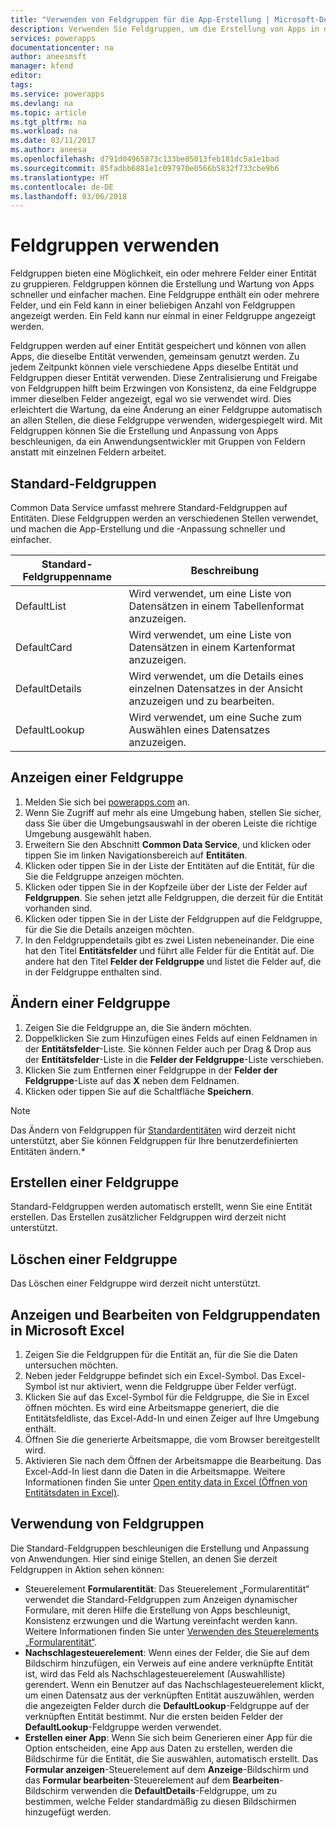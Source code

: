 ```yaml
---
title: "Verwenden von Feldgruppen für die App-Erstellung | Microsoft-Dokumentation"
description: Verwenden Sie Feldgruppen, um die Erstellung von Apps in der gesamten Datenbank zu standardisieren.
services: powerapps
documentationcenter: na
author: aneesmsft
manager: kfend
editor: 
tags: 
ms.service: powerapps
ms.devlang: na
ms.topic: article
ms.tgt_pltfrm: na
ms.workload: na
ms.date: 03/11/2017
ms.author: aneesa
ms.openlocfilehash: d791d04965873c133be85013feb181dc5a1e1bad
ms.sourcegitcommit: 85fadbb6881e1c097970e0566b5832f733cbe9b6
ms.translationtype: HT
ms.contentlocale: de-DE
ms.lasthandoff: 03/06/2018
---
```

# <a name="use-field-groups"></a>Feldgruppen verwenden
Feldgruppen bieten eine Möglichkeit, ein oder mehrere Felder einer Entität zu gruppieren. Feldgruppen können die Erstellung und Wartung von Apps schneller und einfacher machen. Eine Feldgruppe enthält ein oder mehrere Felder, und ein Feld kann in einer beliebigen Anzahl von Feldgruppen angezeigt werden. Ein Feld kann nur einmal in einer Feldgruppe angezeigt werden.

Feldgruppen werden auf einer Entität gespeichert und können von allen Apps, die dieselbe Entität verwenden, gemeinsam genutzt werden. Zu jedem Zeitpunkt können viele verschiedene Apps dieselbe Entität und Feldgruppen dieser Entität verwenden. Diese Zentralisierung und Freigabe von Feldgruppen hilft beim Erzwingen von Konsistenz, da eine Feldgruppe immer dieselben Felder angezeigt, egal wo sie verwendet wird. Dies erleichtert die Wartung, da eine Änderung an einer Feldgruppe automatisch an allen Stellen, die diese Feldgruppe verwenden, widergespiegelt wird. Mit Feldgruppen können Sie die Erstellung und Anpassung von Apps beschleunigen, da ein Anwendungsentwickler mit Gruppen von Feldern anstatt mit einzelnen Feldern arbeitet.

## <a name="default-field-groups"></a>Standard-Feldgruppen
Common Data Service umfasst mehrere Standard-Feldgruppen auf Entitäten. Diese Feldgruppen werden an verschiedenen Stellen verwendet, und machen die App-Erstellung und die -Anpassung schneller und einfacher.

| Standard-Feldgruppenname | Beschreibung |
| --- | --- |
| DefaultList |Wird verwendet, um eine Liste von Datensätzen in einem Tabellenformat anzuzeigen. |
| DefaultCard |Wird verwendet, um eine Liste von Datensätzen in einem Kartenformat anzuzeigen. |
| DefaultDetails |Wird verwendet, um die Details eines einzelnen Datensatzes in der Ansicht anzuzeigen und zu bearbeiten. |
| DefaultLookup |Wird verwendet, um eine Suche zum Auswählen eines Datensatzes anzuzeigen. |

## <a name="view-a-field-group"></a>Anzeigen einer Feldgruppe
1. Melden Sie sich bei [powerapps.com](https://web.powerapps.com) an.
2. Wenn Sie Zugriff auf mehr als eine Umgebung haben, stellen Sie sicher, dass Sie über die Umgebungsauswahl in der oberen Leiste die richtige Umgebung ausgewählt haben.
3. Erweitern Sie den Abschnitt **Common Data Service**, und klicken oder tippen Sie im linken Navigationsbereich auf **Entitäten**.
4. Klicken oder tippen Sie in der Liste der Entitäten auf die Entität, für die Sie die Feldgruppe anzeigen möchten.
5. Klicken oder tippen Sie in der Kopfzeile über der Liste der Felder auf **Feldgruppen**. Sie sehen jetzt alle Feldgruppen, die derzeit für die Entität vorhanden sind.
6. Klicken oder tippen Sie in der Liste der Feldgruppen auf die Feldgruppe, für die Sie die Details anzeigen möchten.
7. In den Feldgruppendetails gibt es zwei Listen nebeneinander. Die eine hat den Titel **Entitätsfelder** und führt alle Felder für die Entität auf. Die andere hat den Titel **Felder der Feldgruppe** und listet die Felder auf, die in der Feldgruppe enthalten sind.

## <a name="modify-a-field-group"></a>Ändern einer Feldgruppe
1. Zeigen Sie die Feldgruppe an, die Sie ändern möchten.
2. Doppelklicken Sie zum Hinzufügen eines Felds auf einen Feldnamen in der **Entitätsfelder**-Liste. Sie können Felder auch per Drag & Drop aus der **Entitätsfelder**-Liste in die **Felder der Feldgruppe**-Liste verschieben.
3. Klicken Sie zum Entfernen einer Feldgruppe in der **Felder der Feldgruppe**-Liste auf das **X** neben dem Feldnamen.
4. Klicken oder tippen Sie auf die Schaltfläche **Speichern**.

> [!NOTE]
> Das Ändern von Feldgruppen für [Standardentitäten](guided-learning/manage-data.yml#step-2) wird derzeit nicht unterstützt, aber Sie können Feldgruppen für Ihre benutzerdefinierten Entitäten ändern.*

## <a name="creating-a-field-group"></a>Erstellen einer Feldgruppe
Standard-Feldgruppen werden automatisch erstellt, wenn Sie eine Entität erstellen. Das Erstellen zusätzlicher Feldgruppen wird derzeit nicht unterstützt.

## <a name="delete-a-field-group"></a>Löschen einer Feldgruppe
Das Löschen einer Feldgruppe wird derzeit nicht unterstützt.

## <a name="view-and-edit-field-group-data-in-microsoft-excel"></a>Anzeigen und Bearbeiten von Feldgruppendaten in Microsoft Excel
1. Zeigen Sie die Feldgruppen für die Entität an, für die Sie die Daten untersuchen möchten.
2. Neben jeder Feldgruppe befindet sich ein Excel-Symbol. Das Excel-Symbol ist nur aktiviert, wenn die Feldgruppe über Felder verfügt.
3. Klicken Sie auf das Excel-Symbol für die Feldgruppe, die Sie in Excel öffnen möchten. Es wird eine Arbeitsmappe generiert, die die Entitätsfeldliste, das Excel-Add-In und einen Zeiger auf Ihre Umgebung enthält.
4. Öffnen Sie die generierte Arbeitsmappe, die vom Browser bereitgestellt wird.
5. Aktivieren Sie nach dem Öffnen der Arbeitsmappe die Bearbeitung. Das Excel-Add-In liest dann die Daten in die Arbeitsmappe. Weitere Informationen finden Sie unter [Open entity data in Excel (Öffnen von Entitätsdaten in Excel)](data-platform-interactive-excel.md).

## <a name="field-group-usage"></a>Verwendung von Feldgruppen
Die Standard-Feldgruppen beschleunigen die Erstellung und Anpassung von Anwendungen. Hier sind einige Stellen, an denen Sie derzeit Feldgruppen in Aktion sehen können:

* Steuerelement **Formularentität**: Das Steuerelement „Formularentität“ verwendet die Standard-Feldgruppen zum Anzeigen dynamischer Formulare, mit deren Hilfe die Erstellung von Apps beschleunigt, Konsistenz erzwungen und die Wartung vereinfacht werden kann. Weitere Informationen finden Sie unter [Verwenden des Steuerelements „Formularentität“](entity-form-control.md).
* **Nachschlagesteuerelement**: Wenn eines der Felder, die Sie auf dem Bildschirm hinzufügen, ein Verweis auf eine andere verknüpfte Entität ist, wird das Feld als Nachschlagesteuerelement (Auswahlliste) gerendert. Wenn ein Benutzer auf das Nachschlagesteuerelement klickt, um einen Datensatz aus der verknüpften Entität auszuwählen, werden die angezeigten Felder durch die **DefaultLookup**-Feldgruppe auf der verknüpften Entität bestimmt. Nur die ersten beiden Felder der **DefaultLookup**-Feldgruppe werden verwendet.
* **Erstellen einer App**: Wenn Sie sich beim Generieren einer App für die Option entscheiden, eine App aus Daten zu erstellen, werden die Bildschirme für die Entität, die Sie auswählen, automatisch erstellt. Das **Formular anzeigen**-Steuerelement auf dem **Anzeige**-Bildschirm und das **Formular bearbeiten**-Steuerelement auf dem **Bearbeiten**-Bildschirm verwenden die **DefaultDetails**-Feldgruppe, um zu bestimmen, welche Felder standardmäßig zu diesen Bildschirmen hinzugefügt werden.

